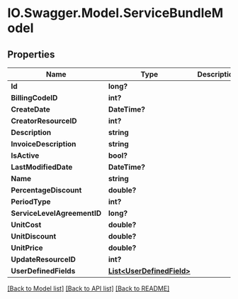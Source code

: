 # IO.Swagger.Model.ServiceBundleModel
## Properties

Name | Type | Description | Notes
------------ | ------------- | ------------- | -------------
**Id** | **long?** |  | [optional] 
**BillingCodeID** | **int?** |  | [optional] 
**CreateDate** | **DateTime?** |  | [optional] 
**CreatorResourceID** | **int?** |  | [optional] 
**Description** | **string** |  | [optional] 
**InvoiceDescription** | **string** |  | [optional] 
**IsActive** | **bool?** |  | [optional] 
**LastModifiedDate** | **DateTime?** |  | [optional] 
**Name** | **string** |  | [optional] 
**PercentageDiscount** | **double?** |  | [optional] 
**PeriodType** | **int?** |  | [optional] 
**ServiceLevelAgreementID** | **long?** |  | [optional] 
**UnitCost** | **double?** |  | [optional] 
**UnitDiscount** | **double?** |  | [optional] 
**UnitPrice** | **double?** |  | [optional] 
**UpdateResourceID** | **int?** |  | [optional] 
**UserDefinedFields** | [**List&lt;UserDefinedField&gt;**](UserDefinedField.md) |  | [optional] 

[[Back to Model list]](../README.md#documentation-for-models) [[Back to API list]](../README.md#documentation-for-api-endpoints) [[Back to README]](../README.md)

